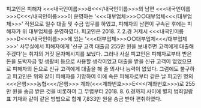 피고인은 피해자 <<<내국인이름>>>B<<</내국인이름>>>의 남편 <<<내국인이름>>>C<<</내국인이름>>>이 운영하는 '<<<대부업체>>>○○대부업체<<</대부업체>>>' 직원으로 일수 대출 및 수금 업무를 하였고, 피해자의 남편이 구속된 후에는 피해자가 위 대부업체를 운영하였다.
피고인은 2018. 7. 2.경 거제시 <<<내국인이름>>>D<<</내국인이름>>>에 있는 '<<<대부업체>>>○○대부업체<<</대부업체>>>' 사무실에서 피해자에게 '신규 고객 대출금 255만 원을 보내주면 고객에게 대출해 주겠다'는 취지의 거짓 문자메시지를 보냈다. 그러나 사실 피고인은 피해자로부터 받은 돈을 도박자금 및 생활비 등으로 사용할 생각이었고 대출을 받을 신규 고객이 없었으므로 피해자의 돈으로 신규 고객에게 대출을 해 줄 의사나 능력이 없었다.
그럼에도 불구하고 피고인은 위와 같이 피해자를 기망하여 이에 속은 피해자로부터 같은 날 피고인 명의 <<<은행>>>농협<<</은행>>> 계좌(<<<계좌번호>>>E<<</계좌번호>>>)로 255만 원을 송금 받은 것을 비롯하여 그 무렵부터 2018. 8. 6.경까지 사이에 별지 범죄일람표 기재와 같이 같은 방법으로 합계 7,833만 원을 송금 받아 편취하였다.